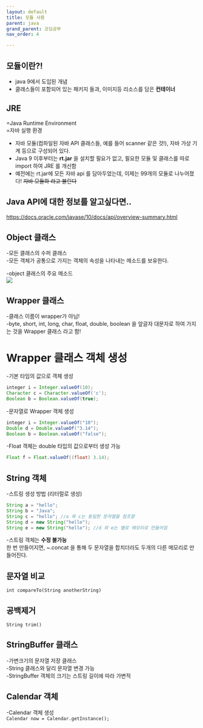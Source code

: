 ```yaml
---
layout: default
title: 모듈 사용
parent: java
grand_parent: 코딩공부
nav_order: 4

---
```


## 모듈이란?!  
- java 9에서 도입된 개념  
- 클래스들이 포함되어 있는 패키지 들과, 이미지등 리소스를 담은 **컨테이너**  
  
## JRE  
=Java Runtime Environment  
=자바 실행 환경  
  
- 자바 모듈(컴파일된 자바 API 클래스들, 예를 들어 scanner 같은 것!), 자바 가상 기계 등으로 구성되어 있다.  
- Java 9 이후부터는 **rt.jar** 을 설치할 필요가 없고, 필요한 모듈 및 클래스를 따로 import 하여 JRE 를 개선함  
- 예전에는 rt.jar에 모든 자바 api 를 담아두었는데, 이제는 99개의 모듈로 나누어졌다! ~~자바 모듈화 라고 불린다~~  
  
## Java API에 대한 정보를 알고싶다면..  
https://docs.oracle.com/javase/10/docs/api/overview-summary.html  

## Object 클래스  
-모든 클래스의 수퍼 클래스  
-모든 객체가 공통으로 가지는 객체의 속성을 나타내는 메소드를 보유한다.  

-object 클래스의 주요 메소드  
<img src = "./objectclass.png">

## Wrapper 클래스  
-클래스 이름이 wrapper가 아님!  
-byte, short, int, long, char, float, double, boolean 을 앞글자 대문자로 하여 가지는 것을 Wrapper 클래스 라고 함!  
# Wrapper 클래스 객체 생성  
-기본 타임의 값으로 객체 생성  
```java
integer i = Integer.valueOf(10);
Character c = Character.valueOf('c');
Boolean b = Boolean.valueOf(true);
```
-문자열로 Wrapper 객체 생성  
```java
integer i = Integer.valueOf("10");
Double d = Double.valueOf("3.14");
Boolean b = Boolean.valueOf("false");
```
-Float 객체는 double 타입의 값으로부터 생성 가능  
```java
Float f = Float.valueOf((float) 3.14);
```

## String 객체  
-스트링 생성 방법 (리터럴로 생성)  
```java 
String a = "hello";
String b = "Java";
String c = "hello"; //a 와 c는 동일한 문자열을 참조함  
String d = new String("hello");
String e = new String("hello"); //d 와 e는 별로 메모리로 만들어짐  
```
-스트링 객체는 **수정 불가능**  
한 번 만들어지면, ~.concat 을 통해 두 문자열을 합치더라도 두개의 다른 메모리로 만들어진다.  

## 문자열 비교  
`int compareTo(String anotherString)`

## 공백제거  
`String trim()`  

## StringBuffer 클래스  
-가변크기의 문자열 저장 클래스  
-String 클래스와 달리 문자열 변경 가능  
-StringBuffer 객체의 크기는 스트링 길이에 따라 가변적  

## Calendar 객체  
-Calendar 객체 생성  
`Calendar now = Calendar.getInstance(); `  
